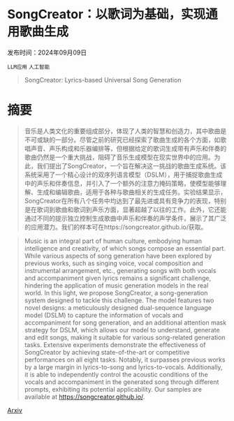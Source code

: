 # SongCreator：以歌词为基础，实现通用歌曲生成

发布时间：2024年09月09日

`LLM应用` `人工智能`

> SongCreator: Lyrics-based Universal Song Generation

# 摘要

> 音乐是人类文化的重要组成部分，体现了人类的智慧和创造力，其中歌曲是不可或缺的一部分。尽管之前的研究已经探索了歌曲生成的各个方面，如歌唱声音、声乐构成和乐器编排等，但根据给定的歌词生成带有声乐和伴奏的歌曲仍然是一个重大挑战，阻碍了音乐生成模型在现实世界中的应用。为此，我们提出了SongCreator，一个旨在解决这一挑战的歌曲生成系统。该系统采用了一个精心设计的双序列语言模型（DSLM），用于捕捉歌曲生成中的声乐和伴奏信息，并引入了一个额外的注意力掩码策略，使模型能够理解、生成和编辑歌曲，适用于各种与歌曲相关的生成任务。实验结果显示，SongCreator在所有八个任务中均达到了最先进或具有竞争力的表现，特别是在歌词到歌曲和歌词到声乐方面，显著超越了以往的工作。此外，它还能通过不同的提示独立控制生成歌曲中声乐和伴奏的声学条件，展示了其广泛的应用潜力。我们的样本可在https://songcreator.github.io/获取。

> Music is an integral part of human culture, embodying human intelligence and creativity, of which songs compose an essential part. While various aspects of song generation have been explored by previous works, such as singing voice, vocal composition and instrumental arrangement, etc., generating songs with both vocals and accompaniment given lyrics remains a significant challenge, hindering the application of music generation models in the real world. In this light, we propose SongCreator, a song-generation system designed to tackle this challenge. The model features two novel designs: a meticulously designed dual-sequence language model (DSLM) to capture the information of vocals and accompaniment for song generation, and an additional attention mask strategy for DSLM, which allows our model to understand, generate and edit songs, making it suitable for various song-related generation tasks. Extensive experiments demonstrate the effectiveness of SongCreator by achieving state-of-the-art or competitive performances on all eight tasks. Notably, it surpasses previous works by a large margin in lyrics-to-song and lyrics-to-vocals. Additionally, it is able to independently control the acoustic conditions of the vocals and accompaniment in the generated song through different prompts, exhibiting its potential applicability. Our samples are available at https://songcreator.github.io/.

[Arxiv](https://arxiv.org/abs/2409.06029)